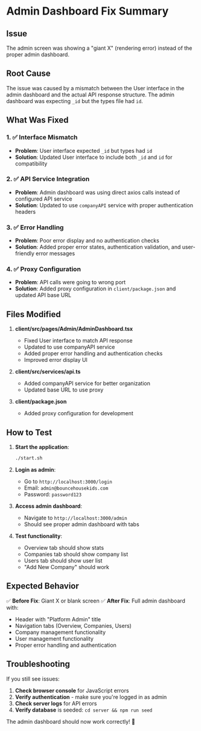 # Admin Dashboard Fix Summary

## Issue
The admin screen was showing a "giant X" (rendering error) instead of the proper admin dashboard.

## Root Cause
The issue was caused by a mismatch between the User interface in the admin dashboard and the actual API response structure. The admin dashboard was expecting `_id` but the types file had `id`.

## What Was Fixed

### 1. ✅ Interface Mismatch
- **Problem**: User interface expected `_id` but types had `id`
- **Solution**: Updated User interface to include both `_id` and `id` for compatibility

### 2. ✅ API Service Integration
- **Problem**: Admin dashboard was using direct axios calls instead of configured API service
- **Solution**: Updated to use `companyAPI` service with proper authentication headers

### 3. ✅ Error Handling
- **Problem**: Poor error display and no authentication checks
- **Solution**: Added proper error states, authentication validation, and user-friendly error messages

### 4. ✅ Proxy Configuration
- **Problem**: API calls were going to wrong port
- **Solution**: Added proxy configuration in `client/package.json` and updated API base URL

## Files Modified

1. **client/src/pages/Admin/AdminDashboard.tsx**
   - Fixed User interface to match API response
   - Updated to use companyAPI service
   - Added proper error handling and authentication checks
   - Improved error display UI

2. **client/src/services/api.ts**
   - Added companyAPI service for better organization
   - Updated base URL to use proxy

3. **client/package.json**
   - Added proxy configuration for development

## How to Test

1. **Start the application**:
   ```bash
   ./start.sh
   ```

2. **Login as admin**:
   - Go to `http://localhost:3000/login`
   - Email: `admin@bouncehousekids.com`
   - Password: `password123`

3. **Access admin dashboard**:
   - Navigate to `http://localhost:3000/admin`
   - Should see proper admin dashboard with tabs

4. **Test functionality**:
   - Overview tab should show stats
   - Companies tab should show company list
   - Users tab should show user list
   - "Add New Company" should work

## Expected Behavior

✅ **Before Fix**: Giant X or blank screen
✅ **After Fix**: Full admin dashboard with:
- Header with "Platform Admin" title
- Navigation tabs (Overview, Companies, Users)
- Company management functionality
- User management functionality
- Proper error handling and authentication

## Troubleshooting

If you still see issues:

1. **Check browser console** for JavaScript errors
2. **Verify authentication** - make sure you're logged in as admin
3. **Check server logs** for API errors
4. **Verify database** is seeded: `cd server && npm run seed`

The admin dashboard should now work correctly! 🎉 